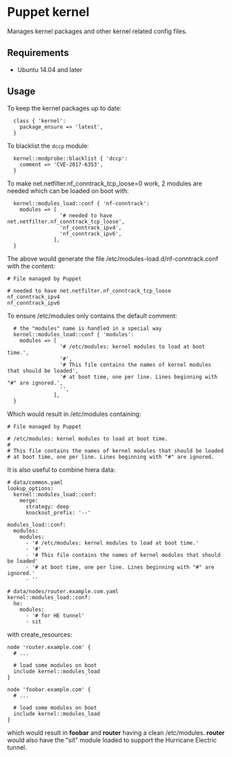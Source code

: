 # Puppet kernel

Manages kernel packages and other kernel related config files.

## Requirements
* Ubuntu 14.04 and later

## Usage

To keep the kernel packages up to date:

```puppet
  class { 'kernel':
    package_ensure => 'latest',
  }
```

To blacklist the `dccp` module:

```puppet
  kernel::modprobe::blacklist { 'dccp':
    comment => 'CVE-2017-6353',
  }
```

To make net.netfilter.nf_conntrack_tcp_loose=0 work, 2 modules are needed which can be
loaded on boot with:

```puppet
  kernel::modules_load::conf { 'nf-conntrack':
    modules => [
                 '# needed to have net.netfilter.nf_conntrack_tcp_loose',
                 'nf_conntrack_ipv4',
                 'nf_conntrack_ipv6',
               ],
  }
```

The above would generate the file /etc/modules-load.d/nf-conntrack.conf with the content:

```
# File managed by Puppet

# needed to have net.netfilter.nf_conntrack_tcp_loose
nf_conntrack_ipv4
nf_conntrack_ipv6
```

To ensure /etc/modules only contains the default comment:

```puppet
  # the "modules" name is handled in a special way
  kernel::modules_load::conf { 'modules':
    modules => [
                 '# /etc/modules: kernel modules to load at boot time.',
                 '#',
                 '# This file contains the names of kernel modules that should be loaded',
                 '# at boot time, one per line. Lines beginning with "#" are ignored.',
                 '',
               ],
  }

```

Which would result in /etc/modules containing:

```
# File managed by Puppet

# /etc/modules: kernel modules to load at boot time.
#
# This file contains the names of kernel modules that should be loaded
# at boot time, one per line. Lines beginning with "#" are ignored.

```

It is also useful to combine hiera data:

```
# data/common.yaml
lookup_options:
  kernel::modules_load::conf:
    merge:
      strategy: deep
      knockout_prefix: '--'

modules_load::conf:
  modules:
    modules:
      - '# /etc/modules: kernel modules to load at boot time.'
      - '#'
      - '# This file contains the names of kernel modules that should be loaded'
      - '# at boot time, one per line. Lines beginning with "#" are ignored.'
      - ''

# data/nodes/router.example.com.yaml
kernel::modules_load::conf:
  he:
    modules:
      - '# for HE tunnel'
      - sit
```

with create_resources:

```puppet
node 'router.example.com' {
  # ...

  # load some modules on boot
  include kernel::modules_load
}

node 'foobar.example.com' {
  # ...

  # load some modules on boot
  include kernel::modules_load
}
```

which would result in **foobar** and **router** having a clean /etc/modules. **router** would
also have the "sit" module loaded to support the Hurricane Electric tunnel.

